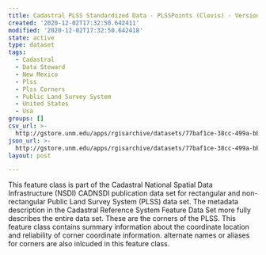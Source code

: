 ```yaml
---
title: Cadastral PLSS Standardized Data - PLSSPoints (Clovis) - Version 1.1
created: '2020-12-02T17:32:50.642411'
modified: '2020-12-02T17:32:50.642418'
state: active
type: dataset
tags:
  - Cadastral
  - Data Steward
  - New Mexico
  - Plss
  - Plss Corners
  - Public Land Survey System
  - United States
  - Usa
groups: []
csv_url: >-
  http://gstore.unm.edu/apps/rgisarchive/datasets/77baf1ce-38cc-499a-bb8f-d40ed08265db/PLSSPoints_CLOVIS.derived.csv
json_url: >-
  http://gstore.unm.edu/apps/rgisarchive/datasets/77baf1ce-38cc-499a-bb8f-d40ed08265db/PLSSPoints_CLOVIS.derived.json
layout: post

---
```

 This feature class is part of the Cadastral National Spatial Data
                Infrastructure (NSDI) CADNSDI publication data set for rectangular and
                non-rectangular Public Land Survey System (PLSS) data set. The metadata description
                in the Cadastral Reference System Feature Data Set more fully describes the entire
                data set. These are the corners of the PLSS. This feature class contains summary
                information about the coordinate location and reliability of corner coordinate
                information. alternate names or aliases for corners are also inlcuded in this
                feature class. 
